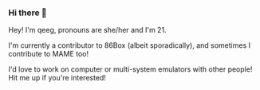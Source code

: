 ### Hi there 👋

<!--
**qeeg/qeeg** is a ✨ _special_ ✨ repository because its `README.md` (this file) appears on your GitHub profile.

Here are some ideas to get you started:

- 🔭 I’m currently working on ...
- 🌱 I’m currently learning ...
- 👯 I’m looking to collaborate on ...
- 🤔 I’m looking for help with ...
- 💬 Ask me about ...
- 📫 How to reach me: ...
- 😄 Pronouns: ...
- ⚡ Fun fact: ...
-->


Hey! I'm qeeg, pronouns are she/her and I'm 21.

I'm currently a contributor to 86Box (albeit sporadically), and sometimes I contribute to MAME too!

I'd love to work on computer or multi-system emulators with other people!
Hit me up if you're interested!
